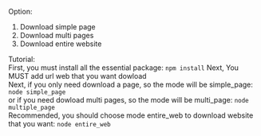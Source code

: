Option:  
1. Download simple page  
2. Download multi pages  
3. Download entire website  

Tutorial:  
First, you must install all the essential package: `npm install`
Next, You MUST add url web that you want dowload  
Next, if you only need download a page, so the mode will be simple_page: `node simple_page`  
or if you need dowload multi pages, so the mode will be multi_page: `node multiple_page`  
Recommended, you should choose mode entire_web to download website that you want: `node entire_web`  